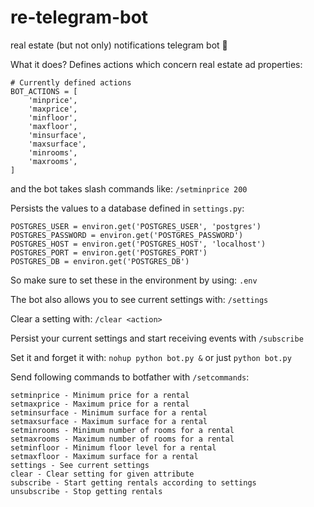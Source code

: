 # re-telegram-bot
real estate (but not only) notifications telegram bot 🤖

What it does?
Defines actions which concern real estate ad properties:
```
# Currently defined actions
BOT_ACTIONS = [
    'minprice',
    'maxprice',
    'minfloor',
    'maxfloor',
    'minsurface',
    'maxsurface',
    'minrooms',
    'maxrooms',
]
```
and the bot takes slash commands like: `/setminprice 200`

Persists the values to a database defined in `settings.py`:
```
POSTGRES_USER = environ.get('POSTGRES_USER', 'postgres')
POSTGRES_PASSWORD = environ.get('POSTGRES_PASSWORD')
POSTGRES_HOST = environ.get('POSTGRES_HOST', 'localhost')
POSTGRES_PORT = environ.get('POSTGRES_PORT')
POSTGRES_DB = environ.get('POSTGRES_DB')
```
So make sure to set these in the environment by using: `.env`

The bot also allows you to see current settings with: `/settings`

Clear a setting with: `/clear <action>`

Persist your current settings and start receiving events with `/subscribe`

Set it and forget it with: `nohup python bot.py &` or just `python bot.py`

Send following commands to botfather with `/setcommands`:
```
setminprice - Minimum price for a rental
setmaxprice - Maximum price for a rental
setminsurface - Minimum surface for a rental
setmaxsurface - Maximum surface for a rental
setminrooms - Minimum number of rooms for a rental
setmaxrooms - Maximum number of rooms for a rental
setminfloor - Minimum floor level for a rental
setmaxfloor - Maximum surface for a rental
settings - See current settings
clear - Clear setting for given attribute
subscribe - Start getting rentals according to settings
unsubscribe - Stop getting rentals
```
